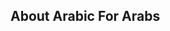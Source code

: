 

## About Arabic For Arabs


<!-- Security scan triggered at 2025-09-02 04:04:23 -->

<!-- Security scan triggered at 2025-09-02 16:03:34 -->

<!-- Security scan triggered at 2025-09-02 16:04:26 -->

<!-- Security scan triggered at 2025-09-02 16:04:26 -->